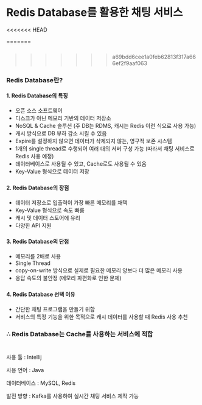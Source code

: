 # Redis Database를 활용한 채팅 서비스
<<<<<<< HEAD

=======
###
###
>>>>>>> a69bdd6cee1a0feb62813f317a666ef2f9aaf063
### Redis Database란?

#### 1. Redis Database의 특징
- 오픈 소스 소프트웨어
- 디스크가 아닌 메모리 기반의 데이터 저장소
- NoSQL & Cache 솔루션 (주 DB는 RDMS, 캐시는 Redis 이런 식으로 사용 가능)
- 캐시 방식으로 DB 부하 감소 시킬 수 있음
- Expire를 설정하지 않으면 데이터가 삭제되지 않는, 영구적 보존 시스템
- 1개의 single thread로 수행되어 여러 대의 서버 구성 가능 (따라서 채팅 서비스로 Redis 사용 예정)
- 데이터베이스로 사용될 수 있고, Cache로도 사용될 수 있음
- Key-Value 형식으로 데이터 저장
###
#### 2. Redis Database의 장점
- 데이터 저장소로 입출력이 가장 빠른 메모리를 채택
- Key-Value 형식으로 속도 빠름
- 캐시 및 데이터 스토어에 유리
- 다양한 API 지원
###
#### 3. Redis Database의 단점
- 메모리를 2배로 사용
- Single Thread
- copy-on-write 방식으로 실제로 필요한 메모리 양보다 더 많은 메모리 사용
- 응답 속도의 불안정 (메모리 파편화로 인한 문제)
###
#### 4. Redis Database 선택 이유
- 간단한 채팅 프로그램을 만들기 위함
- 서비스의 특정 기능을 위한 목적으로 캐시 데이터를 사용할 때 Redis 사용 추천
###
### ∴ Redis Database는 Cache를 사용하는 서비스에 적합
#
사용 툴 : Intellij

사용 언어 : Java

데이터베이스 : MySQL, Redis

발전 방향 : Kafka를 사용하여 실시간 채팅 서비스 제작 가능